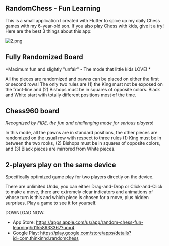 ## RandomChess - Fun Learning

This is a small application I created with Flutter to spice up my daily Chess games with my 6-year-old son. If you also play Chess with kids, give it a try! Here are the best 3 things about this app:

![2.png](https://cdn.hashnode.com/res/hashnode/image/upload/v1623916625864/BIMrI33WB.png)

## Fully Randomized Board
*Maximum fun and slightly "unfair" - The mode that little kids LOVE! *

All the pieces are randomized and pawns can be placed on either the first or second rows! The only two rules are (1) the King must not be exposed on the front-line and (2) Bishops must be in squares of opposite colors. Black and White start with totally different positions most of the time.

## Chess960 board
*Recognized by FIDE, the fun and challenging mode for serious players!*

In this mode, all the pawns are in standard positions, the other pieces are randomized on the usual row with respect to three rules (1) King must be in between the two rooks, (2) Bishops must be in squares of opposite colors, and (3) Black pieces are mirrored from White pieces.

## 2-players play on the same device
Specifically optimized game play for two players directly on the device.

There are unlimited Undo, you can either Drag-and-Drop or Click-and-Click to make a move, there are extremely clear indicators and animations of whose turn is this and which piece is chosen for a move, plus hidden surprises. Play a game to see it for yourself.

DOWNLOAD NOW: 
- App Store: https://apps.apple.com/us/app/random-chess-fun-learning/id1558633367?uo=4
- Google Play: https://play.google.com/store/apps/details?id=com.thinkinhd.randomchess
